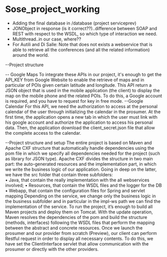 # Sose_project_working

- Adding the final database in /database (project serviceprev)
- JONObject in response (is it correct??)..difference between SOAP and REST with respect to the WSDL, so which type of interaction we       need.
- Multithread..in our case, where??
- For Autili and Di Salle: Note that does not exists a webservice that is able to retrieve all the conferences (and all the related         information) around the world.


--Project structure 

-- Google Maps
To integrate these APIs in our project, it's enough to get the API_KEY from Google Website to enable the retrieve of maps and in particular of POIs given certain latitude and longitude. This API return a JSON object that is used in the mobile application (the client) to display the map on the mobile phone and the related POIs. To do this, a Google account is required, and you have to request for key in free mode.
--Google Calendar
For this API, we need the authorization to access at the personal calendar of the user through initializing the calendar in the prosumer. At the first time, the application opens a new tab in which the user must link with his google account and authorize the application to access his personal data. Then, the application download the client_secret.json file that allow the complete access to the calendar.

--Project structure and setup
The entire project is based on Maven and Apache CXF structure that automatically handle dependencies using the pom file in which we specify all dependencies needed for the project (such as library for JSON type). Apache CXF divides the structure in two main part: the auto-generated resources and the implementation part, in which we write the business logic of our application.  Going in deep on the latter, we have the src folder that contain three subfolders:  
•	Java, that contain the really implementation with the all webservices involved;
•	Resources, that contain the WSDL files and the logger for the DB
•	Webapp, that contain the configuration files for Spring and servlet mapping
Depending on the service, we change only the business logic in the business subfolder and in particular in the impl-ws path we can find the implementation of the service. 
To run the project, it’s enough to build all Maven projects and deploy them on Tomcat. With the update operation, Maven resolves the dependencies of the pom and build the structure (methods, interfaces) following the WSDL files that perform the mapping between the abstract and concrete resources. Once we launch the prosumer and our provider from scratch (Preview), our client can perform Restful request in order to display all necessary contents. To do this, we have set the ClientInterface servlet that allow communication with the prosumer or directly with the other providers. 
